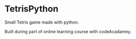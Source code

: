 # TetrisPython
Small Tetris game made with python.


Built during part of online learning course with codeAcadamey.
